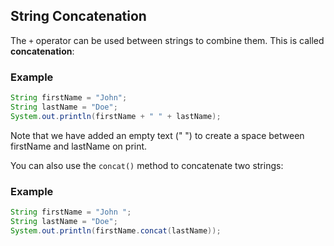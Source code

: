 ## String Concatenation

The `+` operator can be used between strings to combine them. This is called **concatenation**:

### Example

```java
String firstName = "John";
String lastName = "Doe";
System.out.println(firstName + " " + lastName);
```

Note that we have added an empty text (" ") to create a space between firstName and lastName on print.

You can also use the `concat()` method to concatenate two strings:

### Example

```java
String firstName = "John ";
String lastName = "Doe";
System.out.println(firstName.concat(lastName));
```